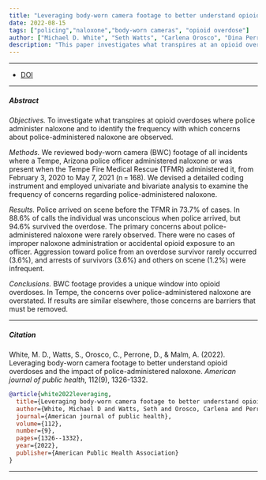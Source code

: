 ```yaml
---
title: "Leveraging body-worn camera footage to better understand opioid overdoses and the impact of police-administered naloxone"
date: 2022-08-15
tags: ["policing","naloxone","body-worn cameras", "opioid overdose"]
author: ["Michael D. White", "Seth Watts", "Carlena Orosco", "Dina Perrone", "Aili Malm"]
description: "This paper investigates what transpires at an opioid overdose when police are on scene and to assess the veracity of the concerns surrounding police-involvement in opioid overdoses. Published in the American Journal of Public Health, 2022." 
---
```


---

+ [DOI](10.2105/AJPH.2022.306918)

---

##### Abstract

*Objectives.* To investigate what transpires at opioid overdoses where police administer naloxone and to identify the frequency with which concerns about police-administered naloxone are observed.

*Methods.* We reviewed body-worn camera (BWC) footage of all incidents where a Tempe, Arizona police officer administered naloxone or was present when the Tempe Fire Medical Rescue (TFMR) administered it, from February 3, 2020 to May 7, 2021 (n = 168). We devised a detailed coding instrument and employed univariate and bivariate analysis to examine the frequency of concerns regarding police-administered naloxone.

*Results.* Police arrived on scene before the TFMR in 73.7\% of cases. In 88.6\% of calls the individual was unconscious when police arrived, but 94.6\% survived the overdose. The primary concerns about police-administered naloxone were rarely observed. There were no cases of improper naloxone administration or accidental opioid exposure to an officer. Aggression toward police from an overdose survivor rarely occurred (3.6\%), and arrests of survivors (3.6\%) and others on scene (1.2\%) were infrequent.

*Conclusions.* BWC footage provides a unique window into opioid overdoses. In Tempe, the concerns over police-administered naloxone are overstated. If results are similar elsewhere, those concerns are barriers that must be removed. 

---

##### Citation

White, M. D., Watts, S., Orosco, C., Perrone, D., \& Malm, A. (2022). Leveraging body-worn camera footage to better understand opioid overdoses and the impact of police-administered naloxone. *American journal of public health*, 112(9), 1326-1332.

```BibTeX
@article{white2022leveraging,
  title={Leveraging body-worn camera footage to better understand opioid overdoses and the impact of police-administered naloxone},
  author={White, Michael D and Watts, Seth and Orosco, Carlena and Perrone, Dina and Malm, Aili},
  journal={American journal of public health},
  volume={112},
  number={9},
  pages={1326--1332},
  year={2022},
  publisher={American Public Health Association}
}
```

---
